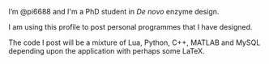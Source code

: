 I’m @pi6688 and I'm a PhD student in _De novo_ enzyme design.

I am using this profile to post personal programmes that I have designed.

The code I post will be a mixture of Lua, Python, C++, MATLAB and MySQL depending upon the application with perhaps some LaTeX.

<!---
pi6688/pi6688 is a ✨ special ✨ repository because its `README.md` (this file) appears on your GitHub profile.
You can click the Preview link to take a look at your changes.
--->
